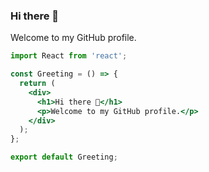 ### Hi there 👋 
Welcome to my GitHub profile.

```jsx
import React from 'react';

const Greeting = () => {
  return (
    <div>
      <h1>Hi there 👋</h1>
      <p>Welcome to my GitHub profile.</p>
    </div>
  );
};

export default Greeting;
```
